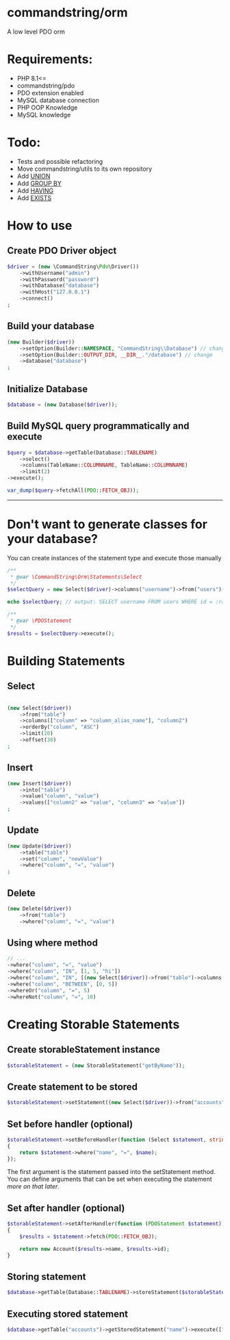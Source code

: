 # commandstring/orm #

A low level PDO orm

# Requirements: #
- PHP 8.1<=
- commandstring/pdo
- PDO extension enabled
- MySQL database connection
- PHP OOP Knowledge
- MySQL knowledge

# Todo: #
- Tests and possible refactoring
- Move commandstring/utils to its own repository
- Add [UNION](https://www.w3schools.com/mysql/mysql_union.asp)
- Add [GROUP BY](https://www.w3schools.com/mysql/mysql_groupby.asp)
- Add [HAVING](https://www.w3schools.com/mysql/mysql_having.asp)
- Add [EXISTS](https://www.w3schools.com/mysql/mysql_exists.asp)

# How to use #

## Create PDO Driver object ##

```php
$driver = (new \CommandString\Pdo\Driver())
	->withUsername("admin")
	->withPassword("password")
	->withDatabase("database")
	->withHost("127.0.0.1")
	->connect()
;
```

## Build your database ##

```php
(new Builder($driver))
    ->setOption(Builder::NAMESPACE, "CommandString\\Database") // change
    ->setOption(Builder::OUTPUT_DIR, __DIR__."/database") // change
    ->database("database")
;
```

## Initialize Database

```php
$database = (new Database($driver));
```

## Build MySQL query programmatically and execute ##
```php
$query = $database->getTable(Database::TABLENAME)
    ->select()
    ->columns(TableName::COLUMNNAME, TableName::COLUMNNAME)
    ->limit(2)
->execute();

var_dump($query->fetchAll(PDO::FETCH_OBJ));
```

---

# Don't want to generate classes for your database?

You can create instances of the statement type and execute those manually

```php
/**
 * @var \CommandString\Orm\Statements\Select
 */
$selectQuery = new Select($driver)->columns("username")->from("users")->where("id", "=", 5);

echo $selectQuery; // output: SELECT username FROM users WHERE id = :random-id-here

/**
 * @var \PDOStatement
 */
$results = $selectQuery->execute();
```

# Building Statements

## Select

```php

(new Select($driver))
    ->from("table")
    ->columns(["column" => "column_alias_name"], "column2")
    ->orderBy("column", "ASC")
    ->limit(20)
    ->offset(30)
;
```

## Insert

```php
(new Insert($driver))
    ->into("table")
    ->value("column", "value")
    ->values(["column2" => "value", "column3" => "value"])
;
```

## Update

```php
(new Update($driver))
    ->table("table")
    ->set("column", "newValue")
    ->where("column", "=", "value")
;
```

## Delete

```php
(new Delete($driver))
    ->from("table")
    ->where("column", "=", "value")
```

## Using where method

```php
// ...
->where("column", "=", "value")
->where("column", "IN", [1, 5, "hi"])
->where("column", "IN", [(new Select($driver))->from("table")->columns("column")])
->where("column", "BETWEEN", [0, 5])
->whereOr("column", "=", 5)
->whereNot("column", "=", 10)
```

# Creating Storable Statements

## Create storableStatement instance
```php
$storableStatement = (new StorableStatement("getByName"));
```

## Create statement to be stored
```php
$storableStatement->setStatement((new Select($driver))->from("accounts")->columns("name", "id"));
```

## Set before handler (optional)

```php
$storableStatement->setBeforeHandler(function (Select $statement, string $name): Select
{
    return $statement->where("name", "=", $name);
});
```
The first argument is the statement passed into the setStatement method. You can define arguments that can be set when executing the statement *more on that later*.

## Set after handler (optional)

```php
$storableStatement->setAfterHandler(function (PDOStatement $statement)): Account
{
    $results = $statement->fetch(PDO::FETCH_OBJ);

    return new Account($results->name, $results->id);
}
```

## Storing statement

```php
$database->getTable(Database::TABLENAME)->storeStatement($storableStatement);
```

## Executing stored statement

```php
$database->getTable("accounts")->getStoredStatement("name")->execute(["Command_String"]);
```